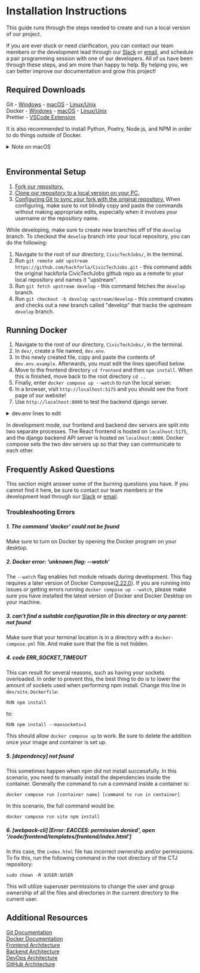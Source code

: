 # Installation Instructions

This guide runs through the steps needed to create and run a local version of our project.

If you are ever stuck or need clarification, you can contact our team members or the development lead through our [Slack](https://hackforla.slack.com/archives/C02509WHFQQ) or [email](mailto:Civictechjobs@hackforla.org), and schedule a pair programming session with one of our developers. All of us have been through these steps, and am more than happy to help. By helping you, we can better improve our documentation and grow this project!

## Required Downloads

Git - [Windows](https://git-scm.com/download/win) - [macOS](https://git-scm.com/download/mac) - [Linux/Unix](https://git-scm.com/download/linux)<br>
Docker - [Windows](https://docs.docker.com/desktop/windows/install/) - [macOS](https://docs.docker.com/desktop/mac/install/) - [Linux/Unix](https://docs.docker.com/engine/install/)<br>
Prettier - [VSCode Extension](https://github.com/prettier/prettier-vscode)<br>

It is also recommended to install Python, Poetry, Node.js, and NPM in order to do things outside of Docker.

<details>
<summary>Note on macOS</summary>
The macOS version of git involves downloading extra programs, such as Homebrew. In some cases this program can run up to 8GB of storage space, which might be too much for some. In that scenario, a <a href='https://www.datacamp.com/community/tutorials/homebrew-install-use'>miniature version of Homebrew can be installed through XCode</a>. But do be warned that the containers for our project takes up a substantial amount of disk space as well. Do consider freeing up your disk space by deleting or backing up unneeded files, like photos or videos, and delete programs that are no longer useful. Your OS's native disk cleaner can also clear out unused cache files.
</details><br>

## Environmental Setup

1. [Fork our repository.](https://docs.github.com/en/get-started/quickstart/fork-a-repo#forking-a-repository)
2. [Clone our repository to a local version on your PC.](https://docs.github.com/en/get-started/quickstart/fork-a-repo#cloning-your-forked-repository)
3. [Configuring Git to sync your fork with the original repository.](https://docs.github.com/en/get-started/quickstart/fork-a-repo#configuring-git-to-sync-your-fork-with-the-original-repository) When configuring, make sure to not blindly copy and paste the commands without making appropriate edits, especially when it involves your username or the repository name.

While developing, make sure to create new branches off of the `develop` branch. To checkout the `develop` branch into your local repository, you can do the following:

1. Navigate to the root of our directory, `CivicTechJobs/`, in the terminal.
2. Run `git remote add upstream https://github.com/hackforla/CivicTechJobs.git` - this command adds the original hackforla CivicTechJobs github repo as a remote to your local repository and names it "upstream".
3. Run `git fetch upstream develop` - this command fetches the `develop` branch.
4. Run `git checkout -b develop upstream/develop` - this command creates and checks out a new branch called "develop" that tracks the upstream `develop` branch.


## Running Docker

1. Navigate to the root of our directory, `CivicTechJobs/`, in the terminal.
2. In `dev/`, create a file named, `dev.env`.
3. In this newly created file, copy and paste the contents of `dev.env.example`. Afterwards, you must edit the lines specified below.
4. Move to the frontend directory `cd frontend` and then `npm install`. When this is finished, move back to the root directory `cd ..`
5. Finally, enter `docker compose up --watch` to run the local server.
6. In a browser, visit `http://localhost:5175` and you should see the front page of our website!
7. Use `http://localhost:8000` to test the backend django server.

<details>
<summary>dev.env lines to edit</summary>
<ul>
   <li>POSTGRES_DB: a name for your database, such as `postgres`</li>
   <li>POSTGRES_USER: a username for your database</li>
   <li>POSTGRES_PASSWORD: a password for your database</li>
   <li>SECRET_KEY: a random string of length 50. You can use your favorite secret key generator to achieve this. To learn more about how Django generate default keys, see [Python's secrets's library](https://docs.python.org/3/library/secrets.html#secrets.token_urlsafe).</li>
   <li>SQL_DATABASE: same as POSTGRES_DB</li>
   <li>SQL_USER: same as POSTGRES_USER</li>
   <li>SQL_PASSWORD: same as POSTGRES_PASSWORD</li>
</ul>
</details>

In development mode, our frontend and backend dev servers are split into two separate processes. The React frontend is hosted on `localhost:5175`, and the django backend API server is hosted on `localhost:8000`. Docker compose sets the two dev servers up so that they can communicate to each other.

<!-- TODO: Fix the linter container  -->
<!-- 
### Linting

Executing `docker compose build linter` following the instructions above also creates a docker image called `linter` that can be used to run various linters/formatters against the source code. The [pre-commit](https://pre-commit.com/) is used to manage the linters/formatters, and the configurations for it can be found at: `CivicTechJobs/.pre-commit-config.yaml`

To run the linters/formatters:

1. Copy the existing `CivicTechJobs/dev/linter.env.example` and create a new file called `CivicTechJobs/dev/linter.env`
2. Fill out all the lines following the instructions in the example doc and save the `linter.env` file
3. Run the linter/formatters using the following command:

- `docker compose run linter` - runs the linters/formatters against the files staged for commit via `git add <file>`
- `docker compose run linter run --all-files` - runs the linters/formatters across all non-excluded files in this repository

_Note_: The linter does not yet incorporate with [hadolint](https://github.com/hadolint/hadolint), a Dockerfile linter. To run hadolint locally, easiest way is via: `docker run --rm --interactive docker.io/hadolint/hadolint < Dockerfile`
 -->

## Frequently Asked Questions

This section might answer some of the burning questions you have. If you cannot find it here, be sure to contact our team members or the development lead through our [Slack](https://hackforla.slack.com/archives/C02509WHFQQ) or [email](mailto:Civictechjobs@hackforla.org).

### Troubleshooting Errors

##### 1. The command 'docker' could not be found

Make sure to turn on Docker by opening the Docker program on your desktop.

##### 2. Docker error: 'unknown flag: --watch'

The `--watch` flag enables hot module reloads during development. This flag requires a later version of Docker Compose(<a href="https://docs.docker.com/compose/how-tos/file-watch/" target="_blank">2.22.0</a>). If you are running into issues or getting errors running `docker compose up --watch`, please make sure you have installed the latest version of Docker and Docker Desktop on your machine.

##### 3. can't find a suitable configuration file in this directory or any parent: not found

Make sure that your terminal location is in a directory with a `docker-compose.yml` file. And make sure that the file is not hidden.

##### 4. code ERR_SOCKET_TIMEOUT

This can result for several reasons, such as having your sockets overloaded. In order to prevent this, the best thing to do is to lower the amount of sockets used when performing npm install. Change this line in `dev/vite.Dockerfile`:

`RUN npm install`

to:

`RUN npm install --maxsockets=1`

This should allow `docker compose up` to work. Be sure to delete the addition once your image and container is set up.

##### 5. [dependency] not found

This sometimes happen when npm did not install successfully. In this scenario, you need to manually install the dependencies inside the container. Generally the command to run a command inside a container is:

`docker compose run [container name] [command to run in container]`

In this scenario, the full command would be:

`docker compose run vite npm install`

##### 6. [webpack-cli] [Error: EACCES: permission denied', open '/code/frontend/templates/frontend/index.html']

In this case, the `index.html` file has incorrect ownership and/or permissions. To fix this, run the following command in the root directory of the CTJ repository:

`sudo chown -R $USER:$USER`

This will utilize superuser permissions to change the user and group ownership of all the files and directories in the current directory to the current user.

## Additional Resources

[Git Documentation](https://git-scm.com/doc)<br>
[Docker Documentation](https://docs.docker.com/)<br>
[Frontend Architecture](https://hackforla.github.io/CivicTechJobs/developer/frontend/)<br>
[Backend Architecture](https://hackforla.github.io/CivicTechJobs/developer/backend/)<br>
[DevOps Architecture](https://hackforla.github.io/CivicTechJobs/developer/devops/)<br>
[GitHub Architecture](https://hackforla.github.io/CivicTechJobs/developer/backend/)<br>
